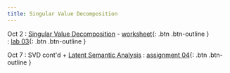 ```yaml
---
title: Singular Value Decomposition
---
```


Oct 2 
: [Singular Value Decomposition](https://github.com/gallettilance/CS506-Fall2024/raw/main/lecture_07/07_Singular_Value_Decomposition.pdf) - [worksheet](https://github.com/gallettilance/CS506-Fall2024/blob/main/lecture_07/worksheet_07.ipynb){: .btn .btn-outline }  
  : [lab 03](https://github.com/haoyu-bu/CS506-Lab3){: .btn .btn-outline }

Oct 7
: SVD cont'd + [Latent Semantic Analysis](https://github.com/gallettilance/CS506-Fall2024/raw/main/lecture_11/11_Latent_Semantic_Analysis.pdf) 
  : [assignment 04](../assignments/assignment4){: .btn .btn-outline }  

